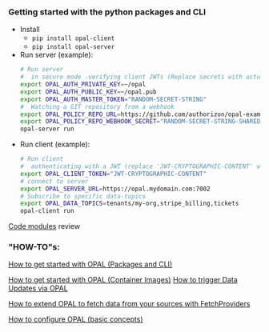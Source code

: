 

### Getting started with the python packages and CLI
- Install
    - ```pip install opal-client``` 
    - ```pip install opal-server``` 
- Run server (example):
    ```sh
    # Run server 
    #  in secure mode -verifying client JWTs (Replace secrets with actual secrets ;-) )
    export OPAL_AUTH_PRIVATE_KEY=~/opal 
    export OPAL_AUTH_PUBLIC_KEY=~/opal.pub 
    export OPAL_AUTH_MASTER_TOKEN="RANDOM-SECRET-STRING"
    #  Watching a GIT repository from a webhook
    export OPAL_POLICY_REPO_URL=https://github.com/authorizon/opal-example-policy-repo.git
    export OPAL_POLICY_REPO_WEBHOOK_SECRET="RANDOM-SECRET-STRING-SHARED-WITH-GITHUB"
    opal-server run
    ```
- Run client (example):
    ```sh
    # Run client
    #  authenticating with a JWT (replace 'JWT-CRYPTOGRAPHIC-CONTENT' with actual token )
    export OPAL_CLIENT_TOKEN="JWT-CRYPTOGRAPHIC-CONTENT"
    # connect to server
    export OPAL_SERVER_URL=https://opal.mydomain.com:7002
    # Subscribe to specific data-topics
    export OPAL_DATA_TOPICS=tenants/my-org,stripe_billing,tickets
    opal-client run
    ```







[Code modules](docs/modules.md) review



### "HOW-TO"s:
  
  [How to get started with OPAL (Packages and CLI)](docs/HOWTO/get_started_with_opal.md)

  [How to get started with OPAL (Container Images)](docs/HOWTO/get_started_with_opal_using_docker.md)
  [How to trigger Data Updates via OPAL](docs/HOWTO/trigger_data_updates.md)

  [How to extend OPAL to fetch data from your sources with FetchProviders](docs/HOWTO/write_your_own_fetch_provider.md)

  [How to configure OPAL (basic concepts)](docs/HOWTO/configure_opal.md)



# <a name="community"></a>

 
    
    